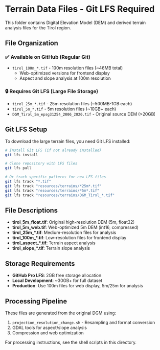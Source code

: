 # Terrain Data Files - Git LFS Required

This folder contains Digital Elevation Model (DEM) and derived terrain analysis files for the Tirol region.

## File Organization

### ✅ Available on GitHub (Regular Git)
- `tirol_100m_*.tif` - 100m resolution files (~46MB total)
  - Web-optimized versions for frontend display
  - Aspect and slope analysis at 100m resolution

### 🔒 Requires Git LFS (Large File Storage)
- `tirol_25m_*.tif` - 25m resolution files (~500MB-1GB each)
- `tirol_5m_*.tif` - 5m resolution files (~10GB+ each)
- `DGM_Tirol_5m_epsg31254_2006_2020.tif` - Original source DEM (>20GB)

## Git LFS Setup

To download the large terrain files, you need Git LFS installed:

```bash
# Install Git LFS (if not already installed)
git lfs install

# Clone repository with LFS files
git lfs pull

# Or track specific patterns for new LFS files
git lfs track "*.tif"
git lfs track "resources/terrains/*25m*.tif"
git lfs track "resources/terrains/*5m*.tif"
git lfs track "resources/terrains/DGM_Tirol_*.tif"
```

## File Descriptions

- **tirol_5m_float.tif**: Original high-resolution DEM (5m, float32)
- **tirol_5m_web.tif**: Web-optimized 5m DEM (int16, compressed)
- **tirol_25m_*.tif**: Medium-resolution files for analysis
- **tirol_100m_*.tif**: Low-resolution files for frontend display
- **tirol_aspect_*.tif**: Terrain aspect analysis
- **tirol_slope_*.tif**: Terrain slope analysis

## Storage Requirements

- **GitHub Pro LFS**: 2GB free storage allocation
- **Local Development**: ~30GB+ for full dataset
- **Production**: Use 100m files for web display, 5m/25m for analysis

## Processing Pipeline

These files are generated from the original DGM using:
1. `projection_resolution_change.sh` - Resampling and format conversion
2. GDAL tools for aspect/slope analysis
3. Compression and web optimization

For processing instructions, see the shell scripts in this directory.
